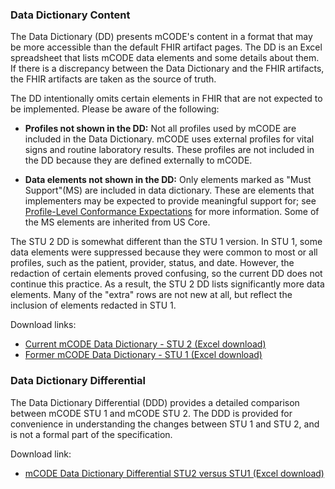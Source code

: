 ### Data Dictionary Content

The Data Dictionary (DD) presents mCODE's content in a format that may be more accessible than the default FHIR artifact pages. The DD is an Excel spreadsheet that lists mCODE data elements and some details about them. If there is a discrepancy between the Data Dictionary and the FHIR artifacts, the FHIR artifacts are taken as the source of truth.

The DD intentionally omits certain elements in FHIR that are not expected to be implemented. Please be aware of the following:

* **Profiles not shown in the DD:** Not all profiles used by mCODE are included in the Data Dictionary. mCODE uses external profiles for vital signs and routine laboratory results. These profiles are not included in the DD because they are defined externally to mCODE.

* **Data elements not shown in the DD:** Only elements marked as "Must Support"(MS) are included in data dictionary. These are elements that implementers may be expected to provide meaningful support for; see [Profile-Level Conformance Expectations](conformance-profiles.html#profile-level-conformance-expectations) for more information. Some of the MS elements are inherited from US Core.

<div markdown="1" class="note-to-balloters">
The STU 2 DD is somewhat different than the STU 1 version. In STU 1, some data elements were suppressed because they were common to most or all profiles, such as the patient, provider, status, and date. However, the redaction of certain elements proved confusing, so the current DD does not continue this practice. As a result, the STU 2 DD lists significantly more data elements.  Many of the "extra" rows are not new at all, but reflect the inclusion of elements redacted in STU 1.
</div>

Download links:

* [Current mCODE Data Dictionary - STU 2 (Excel download)](data-dictionary/mCODEDataDictionary-STU2.xlsx)
* [Former mCODE Data Dictionary - STU 1 (Excel download)](data-dictionary/mCODEDataDictionary-STU1.xlsx)

### Data Dictionary Differential

The Data Dictionary Differential (DDD) provides a detailed comparison between mCODE STU 1 and mCODE STU 2. The DDD is provided for convenience in understanding the changes between STU 1 and STU 2, and is not a formal part of the specification.

Download link:

* [mCODE Data Dictionary Differential STU2 versus STU1 (Excel download)](data-dictionary/mCODEDataDictionary-STU2-vs-STU1.xlsx)
